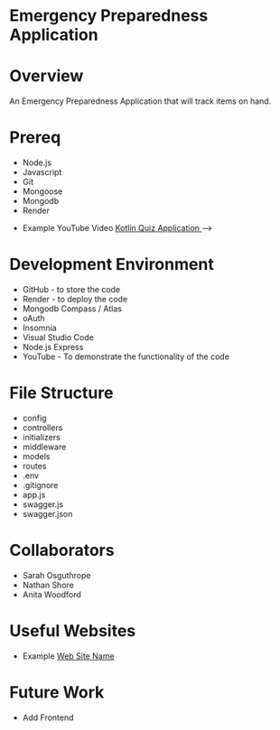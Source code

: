 # Emergency Preparedness Application
# Overview
An Emergency Preparedness Application that will track items on hand.

# Prereq
* Node.js
* Javascript
* Git
* Mongoose
* Mongodb
* Render


<!--{Describe your purpose for writing this software.}-->

<!--{Provide a link to your YouTube demonstration.  It should be a 4-5 minute demo of the software running and a walkthrough of the code.  Focus should be on sharing what you learned about the language syntax.}-->
* Example YouTube Video [Kotlin Quiz Application ](https://youtu.be/00000000000) -->

# Development Environment

<!--{Describe the tools that you used to develop the software}--> <!--{Describe the programming language that you used and any libraries.}-->
* GitHub - to store the code
* Render - to deploy the code
* Mongodb Compass / Atlas
* oAuth 
* Insomnia
* Visual Studio Code
* Node.js Express
* YouTube - To demonstrate the functionality of the code

# File Structure
* config
* controllers
* initializers
* middleware
* models
* routes
* .env
* .gitignore
* app.js
* swagger.js
* swagger.json



# Collaborators
* Sarah Osguthrope
* Nathan Shore
* Anita Woodford


# Useful Websites

<!--{Make a list of websites that you found helpful in this project}-->
* Example [Web Site Name](http://url.link.goes.here)

# Future Work
* Add Frontend

